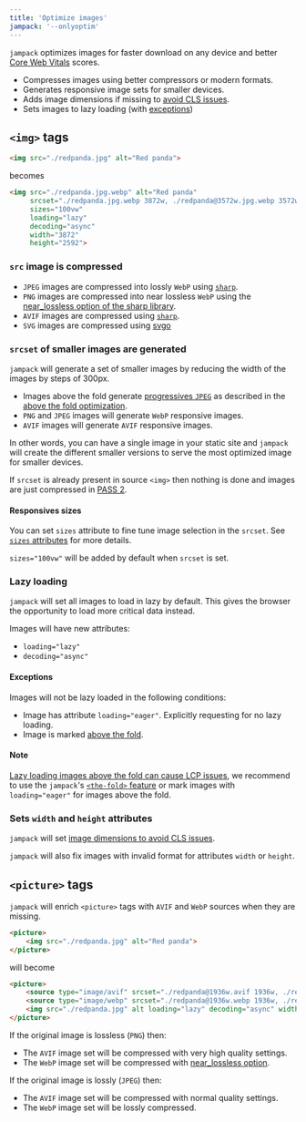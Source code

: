 ```yaml
---
title: 'Optimize images'
jampack: '--onlyoptim'
---
```


`jampack` optimizes images for faster download on any device and better [Core Web Vitals](https://web.dev/learn-core-web-vitals/) scores.

- Compresses images using better compressors or modern formats.
- Generates responsive image sets for smaller devices.
- Adds image dimensions if missing to [avoid CLS issues](https://web.dev/optimize-cls/#images-without-dimensions).
- Sets images to lazy loading (with [exceptions](#exceptions))

## `<img>` tags

```html
<img src="./redpanda.jpg" alt="Red panda">
```

becomes

```html
<img src="./redpanda.jpg.webp" alt="Red panda" 
     srcset="./redpanda.jpg.webp 3872w, ./redpanda@3572w.jpg.webp 3572w, ./redpanda@3272w.jpg.webp 3272w, ./redpanda@2972w.jpg.webp 2972w, ./redpanda@2672w.jpg.webp 2672w, ./redpanda@2372w.jpg.webp 2372w, ./redpanda@2072w.jpg.webp 2072w, ./redpanda@1772w.jpg.webp 1772w, ./redpanda@1472w.jpg.webp 1472w, ./redpanda@1172w.jpg.webp 1172w, ./redpanda@872w.jpg.webp 872w"
     sizes="100vw"
     loading="lazy"
     decoding="async"
     width="3872" 
     height="2592">
```

### `src` image is compressed

- `JPEG` images are compressed into lossly `WebP` using [`sharp`](https://sharp.pixelplumbing.com).
- `PNG` images are compressed into near lossless `WebP` using the [near_lossless option of the sharp library](https://sharp.pixelplumbing.com/api-output#webp).
- `AVIF` images are compressed using [`sharp`](https://sharp.pixelplumbing.com).
- `SVG` images are compressed using [svgo](https://github.com/svg/svgo)

### `srcset` of smaller images are generated

`jampack` will generate a set of smaller images by reducing the width of the images by steps of 300px.

- Images above the fold generate [progressives `JPEG`](https://www.thewebmaster.com/progressive-jpegs/) as described in the [above the fold optimization](../optimize-above-the-fold/).
- `PNG` and `JPEG` images will generate `WebP` responsive images.
- `AVIF` images will generate `AVIF` responsive images.

In other words, you can have a single image in your static site and `jampack` will create the different smaller versions to serve the most optimized image for smaller devices.

If `srcset` is already present in source `<img>` then nothing is done and images are just compressed in
[PASS 2](../compress-all).

#### Responsives sizes

You can set `sizes` attribute to fine tune image selection in the `srcset`.
See [`sizes` attributes](https://developer.mozilla.org/en-US/docs/Web/HTML/Element/img#attr-sizes) for more details. 

`sizes="100vw"` will be added by default when `srcset` is set.


### Lazy loading

`jampack` will set all images to load in lazy by default. This gives the browser the opportunity to load more critical data instead.

Images will have new attributes:
- `loading="lazy"`
- `decoding="async"`

#### Exceptions

Images will not be lazy loaded in the following conditions:

- Image has attribute `loading="eager"`. Explicitly requesting for no lazy loading.
- Image is marked [above the fold](../optimize-above-the-fold/).

#### Note

[Lazy loading images above the fold can cause LCP issues](https://web.dev/lazy-loading-images/#effects-on-largest-contentful-paint-lcp),
we recommend to use the `jampack`'s [`<the-fold>` feature](../optimize-above-the-fold/) or mark images with `loading="eager"` for images above the fold.

### Sets `width` and `height` attributes

`jampack` will set [image dimensions to avoid CLS issues](https://web.dev/optimize-cls/#images-without-dimensions).

`jampack` will also fix images with invalid format for attributes `width` or `height`.

## `<picture>` tags

`jampack` will enrich `<picture>` tags with `AVIF` and `WebP` sources when they are missing.

```html
<picture>
    <img src="./redpanda.jpg" alt="Red panda">
</picture>
```

will become

```html
<picture>
    <source type="image/avif" srcset="./redpanda@1936w.avif 1936w, ./redpanda@1636w.avif 1636w, ./redpanda@1336w.avif 1336w, ./redpanda@1036w.avif 1036w, ./redpanda@736w.avif 736w">
    <source type="image/webp" srcset="./redpanda@1936w.webp 1936w, ./redpanda@1636w.webp 1636w, ./redpanda@1336w.webp 1336w, ./redpanda@1036w.webp 1036w, ./redpanda@736w.webp 736w">
    <img src="./redpanda.jpg" alt loading="lazy" decoding="async" width="1936" height="1296" srcset="./redpanda.jpg 1936w, ./redpanda@1636w.jpg 1636w, ./redpanda@1336w.jpg 1336w, ./redpanda@1036w.jpg 1036w, ./redpanda@736w.jpg 736w" sizes="100vw">
</picture>
```

If the original image is lossless (`PNG`) then:
- The `AVIF` image set will be compressed with very high quality settings.
- The `WebP` image set will be compressed with [near_lossless option](https://sharp.pixelplumbing.com/api-output#webp).

If the original image is lossly (`JPEG`) then:
- The `AVIF` image set will be compressed with normal quality settings.
- The `WebP` image set will be lossly compressed.
